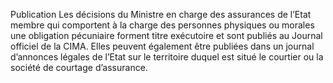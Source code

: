 Publication
Les décisions du Ministre en charge des assurances de l’Etat membre qui comportent à la charge des personnes physiques ou morales une obligation pécuniaire forment titre exécutoire et sont publiés au Journal officiel de la CIMA. Elles peuvent également être publiées dans un journal d’annonces légales de l’Etat sur le territoire duquel est situé le courtier ou la société de courtage d’assurance.